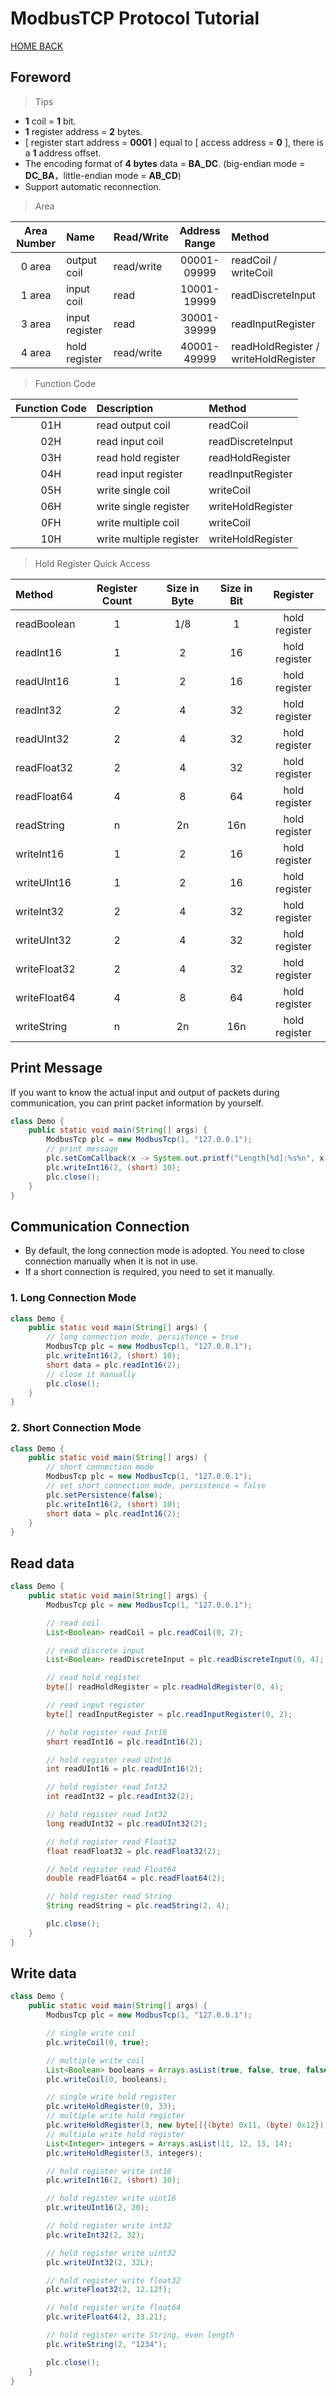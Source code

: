 # ModbusTCP Protocol Tutorial

[HOME BACK](../README.md)

## Foreword

> Tips

- **1** coil = **1** bit.
- **1** register address = **2** bytes.
- [ register start address = **0001** ] equal to [ access address = **0** ], there is a **1** address offset.
- The encoding format of **4 bytes** data = **BA_DC**. (big-endian mode = **DC_BA**，little-endian mode = **AB_CD**)
- Support automatic reconnection.

> Area

| Area Number | Name           | Read/Write | Address Range | Method                               |
|:-----------:|:---------------|:-----------|:-------------:|:-------------------------------------|
|   0 area    | output coil    | read/write |  00001-09999  | readCoil / writeCoil                 |
|   1 area    | input coil     | read       |  10001-19999  | readDiscreteInput                    |
|   3 area    | input register | read       |  30001-39999  | readInputRegister                    |
|   4 area    | hold register  | read/write |  40001-49999  | readHoldRegister / writeHoldRegister |

> Function Code

| Function Code | Description             | Method            |
|:-------------:|:------------------------|:------------------|
|      01H      | read output coil        | readCoil          |
|      02H      | read input coil         | readDiscreteInput |
|      03H      | read hold register      | readHoldRegister  |
|      04H      | read input register     | readInputRegister |
|      05H      | write single coil       | writeCoil         |
|      06H      | write single register   | writeHoldRegister |
|      0FH      | write multiple coil     | writeCoil         |
|      10H      | write multiple register | writeHoldRegister |

> Hold Register Quick Access

| Method       | Register Count | Size in Byte | Size in Bit |   Register    |
|:-------------|:--------------:|:------------:|:-----------:|:-------------:|
| readBoolean  |       1        |     1/8      |      1      | hold register |
| readInt16    |       1        |      2       |     16      | hold register |
| readUInt16   |       1        |      2       |     16      | hold register |
| readInt32    |       2        |      4       |     32      | hold register |
| readUInt32   |       2        |      4       |     32      | hold register |
| readFloat32  |       2        |      4       |     32      | hold register |
| readFloat64  |       4        |      8       |     64      | hold register |
| readString   |       n        |      2n      |     16n     | hold register |
| writeInt16   |       1        |      2       |     16      | hold register |
| writeUInt16  |       1        |      2       |     16      | hold register |
| writeInt32   |       2        |      4       |     32      | hold register |
| writeUInt32  |       2        |      4       |     32      | hold register |
| writeFloat32 |       2        |      4       |     32      | hold register |
| writeFloat64 |       4        |      8       |     64      | hold register |
| writeString  |       n        |      2n      |     16n     | hold register |

## Print Message

If you want to know the actual input and output of packets during communication, you can print packet information by yourself.

```java
class Demo {
    public static void main(String[] args) {
        ModbusTcp plc = new ModbusTcp(1, "127.0.0.1");
        // print message
        plc.setComCallback(x -> System.out.printf("Length[%d]:%s%n", x.length, HexUtil.toHexString(x)));
        plc.writeInt16(2, (short) 10);
        plc.close();
    }
}
```

## Communication Connection

- By default, the long connection mode is adopted. You need to close connection manually when it is not in use.
- If a short connection is required, you need to set it manually.

### 1. Long Connection Mode

```java
class Demo {
    public static void main(String[] args) {
        // long connection mode, persistence = true
        ModbusTcp plc = new ModbusTcp(1, "127.0.0.1");
        plc.writeInt16(2, (short) 10);
        short data = plc.readInt16(2);
        // close it manually
        plc.close();
    }
}
```

### 2. Short Connection Mode

```java
class Demo {
    public static void main(String[] args) {
        // short connection mode
        ModbusTcp plc = new ModbusTcp(1, "127.0.0.1");
        // set short connection mode, persistence = false
        plc.setPersistence(false);
        plc.writeInt16(2, (short) 10);
        short data = plc.readInt16(2);
    }
}
```

## Read data

```java
class Demo {
    public static void main(String[] args) {
        ModbusTcp plc = new ModbusTcp(1, "127.0.0.1");

        // read coil
        List<Boolean> readCoil = plc.readCoil(0, 2);

        // read discrete input
        List<Boolean> readDiscreteInput = plc.readDiscreteInput(0, 4);

        // read hold register
        byte[] readHoldRegister = plc.readHoldRegister(0, 4);

        // read input register
        byte[] readInputRegister = plc.readInputRegister(0, 2);

        // hold register read Int16
        short readInt16 = plc.readInt16(2);

        // hold register read UInt16
        int readUInt16 = plc.readUInt16(2);

        // hold register read Int32
        int readInt32 = plc.readInt32(2);

        // hold register read Int32
        long readUInt32 = plc.readUInt32(2);

        // hold register read Float32
        float readFloat32 = plc.readFloat32(2);

        // hold register read Float64
        double readFloat64 = plc.readFloat64(2);

        // hold register read String
        String readString = plc.readString(2, 4);

        plc.close();
    }
}
```

## Write data

```java
class Demo {
    public static void main(String[] args) {
        ModbusTcp plc = new ModbusTcp(1, "127.0.0.1");

        // single write coil
        plc.writeCoil(0, true);

        // multiple write coil
        List<Boolean> booleans = Arrays.asList(true, false, true, false);
        plc.writeCoil(0, booleans);

        // single write hold register
        plc.writeHoldRegister(0, 33);
        // multiple write hold register
        plc.writeHoldRegister(3, new byte[]{(byte) 0x11, (byte) 0x12});
        // multiple write hold register
        List<Integer> integers = Arrays.asList(11, 12, 13, 14);
        plc.writeHoldRegister(3, integers);

        // hold register write int16
        plc.writeInt16(2, (short) 10);

        // hold register write uint16
        plc.writeUInt16(2, 20);

        // hold register write int32
        plc.writeInt32(2, 32);

        // hold register write uint32
        plc.writeUInt32(2, 32L);

        // hold register write float32
        plc.writeFloat32(2, 12.12f);

        // hold register write float64
        plc.writeFloat64(2, 33.21);

        // hold register write String, even length
        plc.writeString(2, "1234");

        plc.close();
    }
}
```